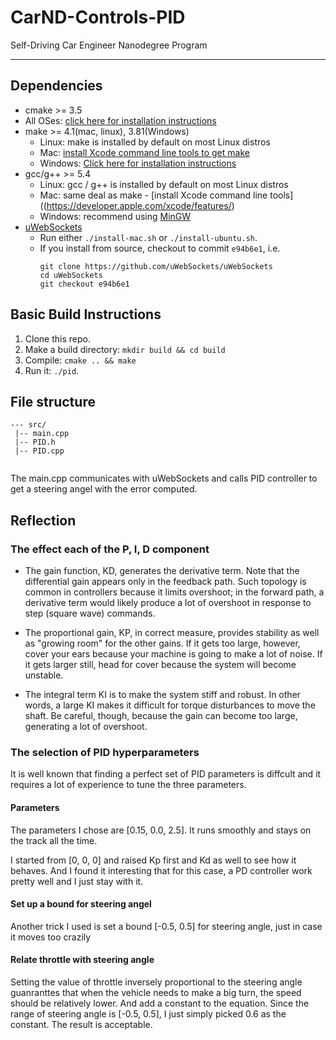 # CarND-Controls-PID
Self-Driving Car Engineer Nanodegree Program

---

## Dependencies

* cmake >= 3.5
 * All OSes: [click here for installation instructions](https://cmake.org/install/)
* make >= 4.1(mac, linux), 3.81(Windows)
  * Linux: make is installed by default on most Linux distros
  * Mac: [install Xcode command line tools to get make](https://developer.apple.com/xcode/features/)
  * Windows: [Click here for installation instructions](http://gnuwin32.sourceforge.net/packages/make.htm)
* gcc/g++ >= 5.4
  * Linux: gcc / g++ is installed by default on most Linux distros
  * Mac: same deal as make - [install Xcode command line tools]((https://developer.apple.com/xcode/features/)
  * Windows: recommend using [MinGW](http://www.mingw.org/)
* [uWebSockets](https://github.com/uWebSockets/uWebSockets)
  * Run either `./install-mac.sh` or `./install-ubuntu.sh`.
  * If you install from source, checkout to commit `e94b6e1`, i.e.
    ```
    git clone https://github.com/uWebSockets/uWebSockets 
    cd uWebSockets
    git checkout e94b6e1
    ```

## Basic Build Instructions

1. Clone this repo.
2. Make a build directory: `mkdir build && cd build`
3. Compile: `cmake .. && make`
4. Run it: `./pid`. 

## File structure

```
--- src/
 |-- main.cpp
 |-- PID.h
 |-- PID.cpp
 
```
 The main.cpp communicates with uWebSockets and calls PID controller to get a steering angel with the error computed.
 
 ## Reflection
 
 ### The effect each of the P, I, D component
 
* The gain function, KD, generates the derivative term. Note that the differential gain appears only in the feedback path. Such topology is common in controllers because it limits overshoot; in the forward path, a derivative term would likely produce a lot of overshoot in response to step (square wave) commands.

* The proportional gain, KP, in correct measure, provides stability as well as "growing room" for the other gains. If it gets too large, however, cover your ears because your machine is going to make a lot of noise. If it gets larger still, head for cover because the system will become unstable.

* The integral term KI is to make the system stiff and robust. In other words, a large KI makes it difficult for torque disturbances to move the shaft. Be careful, though, because the gain can become too large, generating a lot of overshoot.

### The selection of PID hyperparameters

It is well known that finding a perfect set of PID parameters is diffcult and it requires a lot of experience to tune the three parameters.

#### Parameters
The parameters I chose are [0.15, 0.0, 2.5]. It runs smoothly and stays on the track all the time.

I started from [0, 0, 0] and raised Kp first and Kd as well to see how it behaves. 
And I found it interesting that for this case, a PD controller work pretty well and I just stay with it.

#### Set up a bound for steering angel
Another trick I used is set a bound [-0.5, 0.5] for steering angle, just in case it moves too crazily

#### Relate throttle with steering angle
Setting the value of throttle inversely proportional to the steering angle guanranttes that when the vehicle needs to make a big turn, the speed should be relatively lower. 
And add a constant to the equation. Since the range of steering angle is [-0.5, 0.5], I just simply picked 0.6 as the constant. The result is acceptable.



